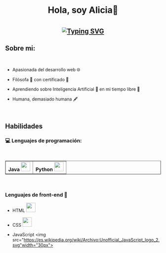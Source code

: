 <h1 align="center"> <b>Hola, soy Alicia👋</b><h1>
  <!--https://readme-typing-svg.herokuapp.com/demo/ -->
<h2 align="center">
  
[![Typing SVG](https://readme-typing-svg.herokuapp.com?font=Fira+Code&weight=500&pause=1000&color=33E8F7&background=3CFF4C00&center=true&vCenter=true&width=435&lines=Bienvenido+a+mi+perfil+de+GitHub+%F0%9F%98%8A;Soy+estudiante+de+DAW+%F0%9F%A4%93;Investigo+sobre+desarrollo+web+%F0%9F%92%BB)](https://git.io/typing-svg)

</h2>

## Sobre mi:  

<br>

- Apasionada del desarrollo web 🌐
- Filósofa 🧠 con certificado 📃
- Aprendiendo sobre Inteligencia Artificial 🤖 en mi tiempo libre 🌴
- Humana, demasiado humana 🖋️

  <br>

## Habilidades

### 💻 Lenguajes de programación:
<br>
    <table border="1">
        <tr>
            <td> 
              <b>Java</b> 
              <img src="https://www.manualweb.net/img/logos/java.png" width="30px">
            </td>
            <td> 
              <b>Python</b> 
    <img src="https://upload.wikimedia.org/wikipedia/commons/c/c3/Python-logo-notext.svg" width="30px">
            </td>
      </tr>
    </table>
<br>

### Lenguajes de front-end 🎨

  - HTML <img src="https://cdn2.icon-icons.com/icons2/512/PNG/512/html5-01_icon-icons.com_50875.png" width="30px"></img>
  
  - CSS <img src="https://cdn2.icon-icons.com/icons2/1826/PNG/512/4202020css3htmllogosocialsocialmedia-115668_115633.png" width="30px"></img>
  
  - JavaScript <img src="https://es.wikipedia.org/wiki/Archivo:Unofficial_JavaScript_logo_2.svg"width="30px"></img>


